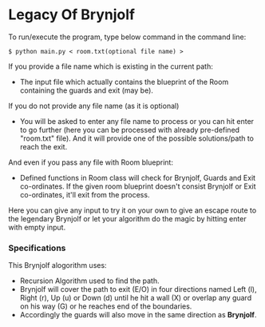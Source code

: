# Legacy Of Brynjolf


To run/execute the program, type below command in the command line:
```
$ python main.py < room.txt(optional file name) >
```
If you provide a file name which is existing in the current path:
- The input file which actually contains the blueprint of the Room containing the guards and exit (may be).

If you do not provide any file name (as it is optional)
- You will be asked to enter any file name to process or you can hit enter to go further (here you can be processed with already pre-defined "room.txt" file). And it will provide one of the possible solutions/path to reach the exit.

And even if you pass any file with Room blueprint:
- Defined functions in Room class will check for Brynjolf, Guards and Exit co-ordinates. If the given room blueprint doesn't consist Brynjolf or Exit co-ordinates, it'll exit from the process.

Here you can give any input to try it on your own to give an escape route to the legendary Brynjolf or let your algorithm do the magic by hitting enter with empty input.


### Specifications
This Brynjolf alogorithm uses:
- Recursion Algorithm used to find the path.
- Brynjolf will cover the path to exit (E/O) in four directions named Left (l), Right (r), Up (u) or Down (d) until he hit a wall (X) or overlap any guard on his way (G) or he reaches end of the boundaries.
- Accordingly the guards will also move in the same direction as **Brynjolf**.